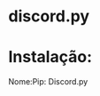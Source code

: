 # discord.py

# Instalação:
<tables>
  <tr><th>Nome:</th><th>Pip:</th></tr>
  <td><th>Discord.py</th></td>
</tables>
